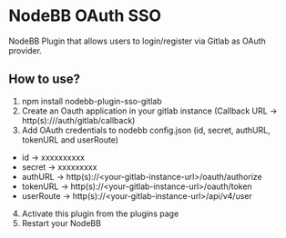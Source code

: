 # NodeBB OAuth SSO

NodeBB Plugin that allows users to login/register via Gitlab as OAuth provider.

## How to use?

1. npm install nodebb-plugin-sso-gitlab
1. Create an Oauth application in your gitlab instance (Callback URL -> http(s)://<your-nodebb-url>/auth/gitlab/callback)   
1. Add OAuth credentials to nodebb config.json (id, secret, authURL, tokenURL and userRoute)
* id -> xxxxxxxxxx
* secret -> xxxxxxxxx
* authURL -> http(s)://\<your-gitlab-instance-url\>/oauth/authorize
* tokenURL -> http(s)://\<your-gitlab-instance-url\>/oauth/token
* userRoute -> http(s)://\<your-gitlab-instance-url\>/api/v4/user
4. Activate this plugin from the plugins page
5. Restart your NodeBB
